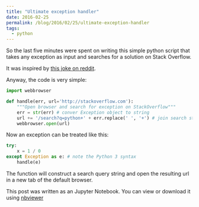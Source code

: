 ```yaml
---
title: "Ultimate exception handler"
date: 2016-02-25
permalink: /blog/2016/02/25/ultimate-exception-handler
tags:
  - python
---
```


So the last five minutes were spent on writing this simple python script that takes any exception as input and searches for a solution on Stack Overflow.

It was inspired by [this joke on reddit](https://www.reddit.com/r/ProgrammerHumor/comments/45oyre/the_ultimate_php_exception_handler).

Anyway, the code is very simple:

```python
import webbrowser

def handle(err, url='http://stackoverflow.com'):
    """Open browser and search for exception on StackOverflow"""
    err = str(err) # conver Exception object to string
    url += '/search?q=python+' + err.replace(' ', '+') # join search string
    webbrowser.open(url)
```

Now an exception can be treated like this:

```python
try:
    x = 1 / 0
except Exception as e: # note the Python 3 syntax
    handle(e)
```

The function will construct a search query string and open the resulting url in a new tab of the default browser.

This post was written as an Jupyter Notebook. You can view or download it using [nbviewer](http://nbviewer.ipython.org/github/dennissergeev/blog/blob/main/_blog/_notebooks/2016-02-25-ultimate-exception-handler.ipynb)

